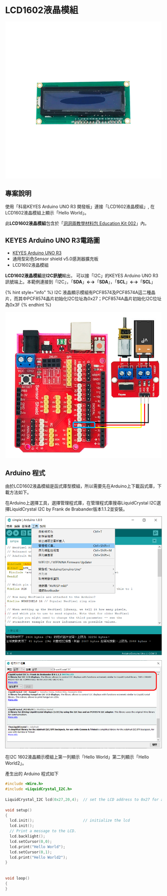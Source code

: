# LCD1602液晶模組

![](../../.gitbook/assets/01%20%289%29.png)

## 專案說明

使用「科易KEYES Arduino UNO R3 開發板」連接「LCD1602液晶模組」, 在LCD1602液晶模組上顯示「Hello World」。

此**LCD1602液晶模組**包含於「[洞洞兩教學材料包 Education Kit 002](https://www.robotkingdom.com.tw/product/rk-education-kit-002/)」內。

## KEYES Arduino UNO R3電路圖

* [KEYES Arduino UNO R3 
  ](https://www.robotkingdom.com.tw/product/keyes-uno-r3/)
* 通用型彩色Sensor shield v5.0感測器擴充板
* LCD1602液晶模組

**LCD1602液晶模組**是**I2C訊號**輸出， 可以接「I2C」的KEYES Arduino UNO R3訊號端上。本範例連接到「I2C」，「**SDA**」**←→**「**SDA**」，「**SCL**」**←→**「**SCL**」

{% hint style="info" %}
I2C 液晶顯示模組有PCF8574及PCF8574A這二種晶片，而其中PCF8574晶片初始化I2C位址為0x27；PCF8574A晶片初始化I2C位址為0x3F
{% endhint %}

![](../../.gitbook/assets/02%20%2813%29.png)

## Arduino 程式

由於LCD1602液晶模組是函式庫型模組，所以需要先在Arduino上下載函式庫，下載方法如下。

在Arduino上選擇工具，選擇管理程式庫，在管理程式庫搜尋LiquidCrystal I2C選擇LiquidCrystal I2C by Frank de Brabander版本1.1.2並安裝。

![](../../.gitbook/assets/03%20%285%29.png)

![](../../.gitbook/assets/04%20%281%29.png)

在I2C 1602液晶顯示模組上第一列顯示「Hello World」第二列顯示「Hello World2」。


產生出的 Arduino 程式如下

```c
#include <Wire.h> 
#include <LiquidCrystal_I2C.h>

LiquidCrystal_I2C lcd(0x27,20,4);  // set the LCD address to 0x27 for a 16 chars and 2 line display

void setup()
{
  lcd.init();                      // initialize the lcd 
  lcd.init();
  // Print a message to the LCD.
  lcd.backlight();
  lcd.setCursor(0,0);
  lcd.print("Hello World");
  lcd.setCursor(0,1);
  lcd.print("Hello World2");
}


void loop()
{
}

```




